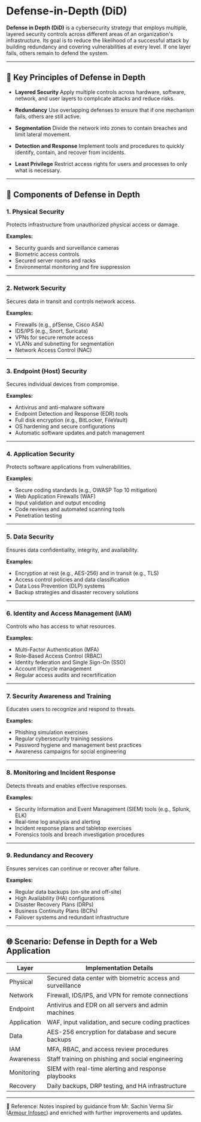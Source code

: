 
# Defense-in-Depth (DiD)

**Defense in Depth (DiD)** is a cybersecurity strategy that employs multiple, layered security controls across different areas of an organization's infrastructure. Its goal is to reduce the likelihood of a successful attack by building redundancy and covering vulnerabilities at every level. If one layer fails, others remain to defend the system.

---

## 🔐 Key Principles of Defense in Depth

* **Layered Security**
  Apply multiple controls across hardware, software, network, and user layers to complicate attacks and reduce risks.

* **Redundancy**
  Use overlapping defenses to ensure that if one mechanism fails, others are still active.

* **Segmentation**
  Divide the network into zones to contain breaches and limit lateral movement.

* **Detection and Response**
  Implement tools and procedures to quickly identify, contain, and recover from incidents.

* **Least Privilege**
  Restrict access rights for users and processes to only what is necessary.

---

## 🧱 Components of Defense in Depth

### 1. Physical Security

Protects infrastructure from unauthorized physical access or damage.

**Examples:**

* Security guards and surveillance cameras
* Biometric access controls
* Secured server rooms and racks
* Environmental monitoring and fire suppression

---

### 2. Network Security

Secures data in transit and controls network access.

**Examples:**

* Firewalls (e.g., pfSense, Cisco ASA)
* IDS/IPS (e.g., Snort, Suricata)
* VPNs for secure remote access
* VLANs and subnetting for segmentation
* Network Access Control (NAC)

---

### 3. Endpoint (Host) Security

Secures individual devices from compromise.

**Examples:**

* Antivirus and anti-malware software
* Endpoint Detection and Response (EDR) tools
* Full disk encryption (e.g., BitLocker, FileVault)
* OS hardening and secure configurations
* Automatic software updates and patch management

---

### 4. Application Security

Protects software applications from vulnerabilities.

**Examples:**

* Secure coding standards (e.g., OWASP Top 10 mitigation)
* Web Application Firewalls (WAF)
* Input validation and output encoding
* Code reviews and automated scanning tools
* Penetration testing

---

### 5. Data Security

Ensures data confidentiality, integrity, and availability.

**Examples:**

* Encryption at rest (e.g., AES-256) and in transit (e.g., TLS)
* Access control policies and data classification
* Data Loss Prevention (DLP) systems
* Backup strategies and disaster recovery solutions

---

### 6. Identity and Access Management (IAM)

Controls who has access to what resources.

**Examples:**

* Multi-Factor Authentication (MFA)
* Role-Based Access Control (RBAC)
* Identity federation and Single Sign-On (SSO)
* Account lifecycle management
* Regular access audits and recertification

---

### 7. Security Awareness and Training

Educates users to recognize and respond to threats.

**Examples:**

* Phishing simulation exercises
* Regular cybersecurity training sessions
* Password hygiene and management best practices
* Awareness campaigns for social engineering

---

### 8. Monitoring and Incident Response

Detects threats and enables effective responses.

**Examples:**

* Security Information and Event Management (SIEM) tools (e.g., Splunk, ELK)
* Real-time log analysis and alerting
* Incident response plans and tabletop exercises
* Forensics tools and breach investigation procedures

---

### 9. Redundancy and Recovery

Ensures services can continue or recover after failure.

**Examples:**

* Regular data backups (on-site and off-site)
* High Availability (HA) configurations
* Disaster Recovery Plans (DRPs)
* Business Continuity Plans (BCPs)
* Failover systems and redundant infrastructure

---

## 🌐 Scenario: Defense in Depth for a Web Application

| **Layer**   | **Implementation Details**                                 |
| ----------- | ---------------------------------------------------------- |
| Physical    | Secured data center with biometric access and surveillance |
| Network     | Firewall, IDS/IPS, and VPN for remote connections          |
| Endpoint    | Antivirus and EDR on all servers and admin machines        |
| Application | WAF, input validation, and secure coding practices         |
| Data        | AES-256 encryption for database and secure backups         |
| IAM         | MFA, RBAC, and access review procedures                    |
| Awareness   | Staff training on phishing and social engineering          |
| Monitoring  | SIEM with real-time alerting and response playbooks        |
| Recovery    | Daily backups, DRP testing, and HA infrastructure          |

---

📖 Reference: Notes inspired by guidance from Mr. Sachin Verma Sir ([Armour Infosec](https://www.armourinfosec.com/)) and enriched with further improvements and updates.
